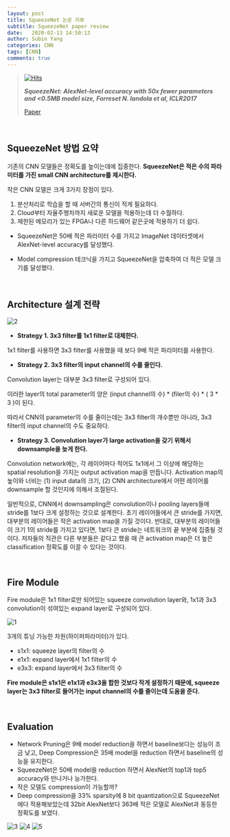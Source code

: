 ```yaml
---
layout: post
title: SqueezeNet 논문 리뷰
subtitle: SqueezeNet paper review
date:   2020-02-13 14:50:13
author: Subin Yang
categories: CNN
tags: [CNN]
comments: true
---
```






> [![Hits](https://hits.seeyoufarm.com/api/count/incr/badge.svg?url=https%3A%2F%2Fysbsb.github.io%2Fcnn%2F2020%2F02%2F13%2FSqueezeNet.html&count_bg=%2379C83D&title_bg=%23555555&icon=&icon_color=%23E7E7E7&title=hits&edge_flat=false)](https://hits.seeyoufarm.com)
>
> <strong><em>SqueezeNet: AlexNet-level accuracy with 50x fewer parameters and <0.5MB model size, Forreset N. landola et al, ICLR2017</em></strong>
>
> [Paper](https://arxiv.org/abs/1602.07360)

<br>

<h2>SqueezeNet 방법 요약</h2>

기존의 CNN 모델들은 정확도를 높이는데에 집중한다. <strong>SqueezeNet은 적은 수의 파라미터를 가진 small CNN architecture를 제시한다.</strong>

작은 CNN 모델은 크게 3가지 장점이 있다.

1. 분산처리로 학습을 할 때 서버간의 통신이 적게 필요하다.
2. Cloud부터 자율주행차까지 새로운 모델을 적용하는데 더 수월하다.
3. 제한된 메모리가 있는 FPGA나 다른 하드웨어 같은곳에 적용하기 더 쉽다.

- SqueezeNet은 50배 적은 파라미터 수를 가지고 ImageNet 데이터셋에서 AlexNet-level accuracy를 달성했다.

- Model compression 테크닉을 가지고 SqueezeNet을 압축하여 더 적은 모델 크기를 달성했다.

<br>

<h2>Architecture 설계 전략</h2>

![2](https://user-images.githubusercontent.com/37301677/78473145-3b6d7a00-7779-11ea-8563-92cfed68edab.PNG)

- <strong>Strategy 1. 3x3 filter를 1x1 filter로 대체한다.</strong>

1x1 filter를 사용하면 3x3 filter를 사용했을 때 보다 9배 적은 파리미터를 사용한다.

- <strong>Strategy 2. 3x3 filter의 input channel의 수를 줄인다.</strong>

Convolution layer는 대부분 3x3 filter로 구성되어 있다.

이러한 layer의 total parameter의 양은 (input channel의 수) * (filer의 수) * ( 3 * 3 )이 된다.

따라서 CNN의 parameter의 수를 줄이는데는 3x3 filter의 개수뿐만 아니라, 3x3 filter의 input channel의 수도 중요하다.

- <strong>Strategy 3. Convolution layer가 large activation을 갖기 위해서 downsample을 늦게 한다.</strong>

Convolution network에는, 각 레이어마다 적어도 1x1에서 그 이상에 해당하는 spatial resolution을 가지는 output activation map을 만듭니다. Activation map의 높이와 너비는 (1) input data의 크기, (2) CNN architecture에서 어떤 레이어를 downsample 할 것인지에 의해서 조절된다.   

일반적으로, CNN에서 downsampling은 convolution이나 pooling layers들에 stride를 1보다 크게 설정하는 것으로 설계한다. 초기 레이어들에서 큰 stride를 가지면, 대부분의 레이어들은 작은 activation map을 가질 것이다. 반대로, 대부분의 레이어들이 크기 1의 stride를 가지고 있다면, 1보다 큰 stride는 네트워크의 끝 부분에 집중될 것이다. 저자들의 직관은 다른 부분들은 같다고 했을 때 큰 activation map은 더 높은 classification 정확도를 이끌 수 있다는 것이다.

<br>

<h2>Fire Module</h2>

Fire module은 1x1 filter로만 되어있는 squeeze convolution layer와, 1x1과 3x3 convolution이 섞여있는 expand layer로 구성되어 있다. 

![1](https://user-images.githubusercontent.com/37301677/78473144-39a3b680-7779-11ea-9bda-7de5bd3a3877.PNG)

3개의 튜닝 가능한 차원(하이퍼파라미터)가 있다.

- s1x1: squeeze layer의 filter의 수
- e1x1: expand layer에서 1x1 filter의 수
- e3x3: expand layer에서 3x3 filter의 수

<strong>Fire module은 s1x1은 e1x1과 e3x3을 합한 것보다 작게 설정하기 때문에, squeeze layer는 3x3 filter로 들어가는 input channel의 수를 줄이는데 도움을 준다.</strong>

<br>

<h2>Evaluation</h2>

- Network Pruning은 9배 model reduction을 하면서 baseline보다는 성능이 조금 낮고, Deep Compression은 35배 model을 reduction 하면서 baseline의 성능을 유지한다.
- SqueezeNet은 50배 model을 reduction 하면서 AlexNet의 top1과 top5 accuracy와 만나거나 능가한다.
- 작은 모델도 compression이 가능할까?
- Deep compression을 33% sparsity에 8 bit quantization으로 SqueezeNet에다 적용해보았는데 32bit AlexNet보다 363배 적은 모델로 AlexNet과 동등한 정확도를 보였다. 

![3](https://user-images.githubusercontent.com/37301677/78473147-3c061080-7779-11ea-9f3d-27e126286f68.PNG)
![4](https://user-images.githubusercontent.com/37301677/78473148-3c9ea700-7779-11ea-8d1b-4bc6058998c0.PNG)
![5](https://user-images.githubusercontent.com/37301677/78473149-3d373d80-7779-11ea-8a15-6d9b184eecb4.PNG)